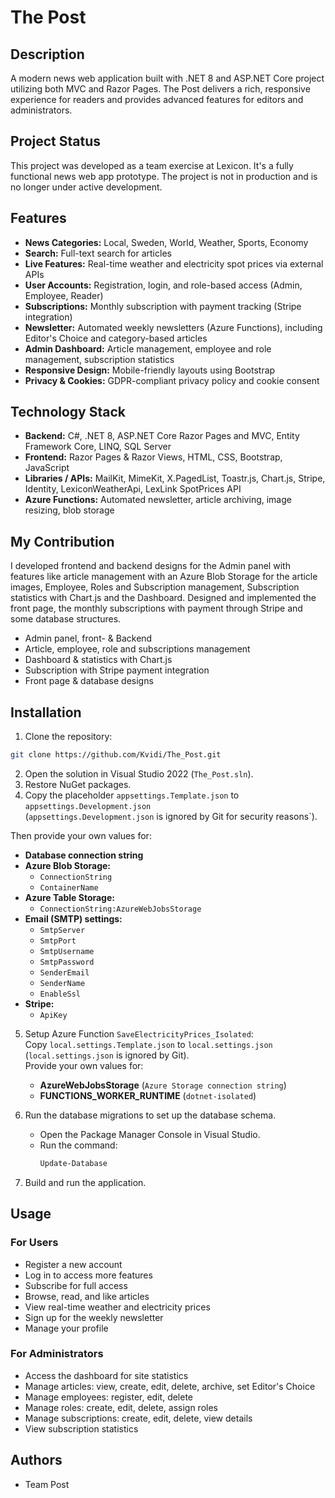 # The Post

## Description
A modern news web application built with .NET 8 and ASP.NET Core project utilizing both MVC and Razor Pages. The Post delivers a rich, responsive experience for readers and provides advanced features for editors and administrators.

## Project Status
This project was developed as a team exercise at Lexicon. It's a fully functional news web app prototype. The project is not in production and is no longer under active development.

## Features
- **News Categories:** Local, Sweden, World, Weather, Sports, Economy
- **Search:** Full-text search for articles
- **Live Features:** Real-time weather and electricity spot prices via external APIs
- **User Accounts:** Registration, login, and role-based access (Admin, Employee, Reader)
- **Subscriptions:** Monthly subscription with payment tracking (Stripe integration)
- **Newsletter:** Automated weekly newsletters (Azure Functions), including Editor's Choice and category-based articles
- **Admin Dashboard:** Article management, employee and role management, subscription statistics
- **Responsive Design:** Mobile-friendly layouts using Bootstrap
- **Privacy & Cookies:** GDPR-compliant privacy policy and cookie consent

## Technology Stack
- **Backend:** C#, .NET 8, ASP.NET Core Razor Pages and MVC, Entity Framework Core, LINQ, SQL Server  
- **Frontend:** Razor Pages & Razor Views, HTML, CSS, Bootstrap, JavaScript
- **Libraries / APIs:** MailKit, MimeKit, X.PagedList, Toastr.js, Chart.js, Stripe, Identity, LexiconWeatherApi, LexLink SpotPrices API
- **Azure Functions:** Automated newsletter, article archiving, image resizing, blob storage

## My Contribution
I developed frontend and backend designs for the Admin panel with features like article management with an Azure Blob Storage for the article images, Employee, Roles and Subscription management, Subscription statistics with Chart.js and the Dashboard. Designed and implemented the front page, the monthly subscriptions with payment through Stripe and some database structures.
- Admin panel, front- & Backend
- Article, employee, role and subscriptions management
- Dashboard & statistics with Chart.js
- Subscription with Stripe payment integration
- Front page & database designs

## Installation
1. Clone the repository:
```bash
git clone https://github.com/Kvidi/The_Post.git 
``` 
2. Open the solution in Visual Studio 2022 (`The_Post.sln`).
3. Restore NuGet packages.
4. Copy the placeholder `appsettings.Template.json` to `appsettings.Development.json`  
  (`appsettings.Development.json` is ignored by Git for security reasons`).  

  Then provide your own values for:  
  - **Database connection string**
  - **Azure Blob Storage:**
    - `ConnectionString`
    - `ContainerName`
  - **Azure Table Storage:**
    - `ConnectionString:AzureWebJobsStorage`
  - **Email (SMTP) settings:**
    - `SmtpServer`
    - `SmtpPort`
    - `SmtpUsername`
    - `SmtpPassword`
    - `SenderEmail`
    - `SenderName`
    - `EnableSsl`
  - **Stripe:**
    - `ApiKey`
 
5. Setup Azure Function `SaveElectricityPrices_Isolated`:  
  Copy `local.settings.Template.json` to `local.settings.json`  
  (`local.settings.json` is ignored by Git).  
  Provide your own values for:
    - **AzureWebJobsStorage** (`Azure Storage connection string`)
    - **FUNCTIONS_WORKER_RUNTIME** (`dotnet-isolated`) 
  
6. Run the database migrations to set up the database schema.
   - Open the Package Manager Console in Visual Studio.
   - Run the command:
		```powershell
		Update-Database
		```
		
7. Build and run the application.

## Usage

### For Users
- Register a new account
- Log in to access more features
- Subscribe for full access
- Browse, read, and like articles
- View real-time weather and electricity prices
- Sign up for the weekly newsletter
- Manage your profile

### For Administrators
- Access the dashboard for site statistics
- Manage articles: view, create, edit, delete, archive, set Editor's Choice
- Manage employees: register, edit, delete
- Manage roles: create, edit, delete, assign roles
- Manage subscriptions: create, edit, delete, view details
- View subscription statistics

## Authors
- Team Post
